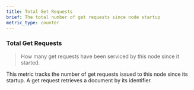 ```yaml
---
title: Total Get Requests
brief: The total number of get requests since node startup
metric_type: counter
---
```

### Total Get Requests

> How many get requests have been serviced by this node since it started.

This metric tracks the number of get requests issued to this node since its startup. A get request retrieves a document by its identifier.
